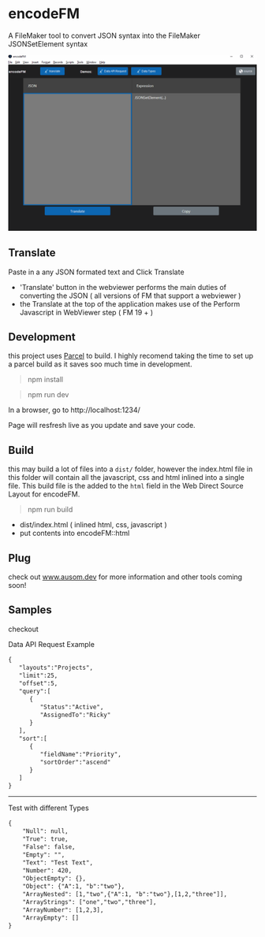 # encodeFM

A FileMaker tool to convert JSON syntax into the FileMaker JSONSetElement syntax

![](encodeFM.gif)

## Translate

Paste in a any JSON formated text and Click Translate

- 'Translate' button in the webviewer performs the main duties of converting the JSON ( all versions of FM that support a webviewer )
- the Translate at the top of the application makes use of the Perform Javascript in WebViewer step ( FM 19 + )

## Development

this project uses [Parcel](https://parceljs.org/getting_started.html) to build. I highly recomend taking the time to set up a parcel build as it saves soo much time in development.

> npm install

> npm run dev

In a browser, go to http://localhost:1234/

Page will resfresh live as you update and save your code.

## Build

this may build a lot of files into a `dist/` folder, however the index.html file in this folder will contain all the javascript, css and html inlined into a single file. This build file is the added to the `html` field in the Web Direct Source Layout for encodeFM.

> npm run build

- dist/index.html ( inlined html, css, javascript )
- put contents into encodeFM::html

## Plug

check out www.ausom.dev for more information and other tools coming soon!

## Samples

checkout

Data API Request Example

```
{
   "layouts":"Projects",
   "limit":25,
   "offset":5,
   "query":[
      {
         "Status":"Active",
         "AssignedTo":"Ricky"
      }
   ],
   "sort":[
      {
         "fieldName":"Priority",
         "sortOrder":"ascend"
      }
   ]
}
```

---

Test with different Types

```
{
    "Null": null,
    "True": true,
    "False": false,
    "Empty": "",
    "Text": "Test Text",
    "Number": 420,
    "ObjectEmpty": {},
    "Object": {"A":1, "b":"two"},
    "ArrayNested": [1,"two",{"A":1, "b":"two"},[1,2,"three"]],
    "ArrayStrings": ["one","two","three"],
    "ArrayNumber": [1,2,3],
    "ArrayEmpty": []
}
```
